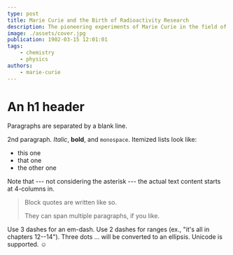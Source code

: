 ```yaml
---
type: post
title: Marie Curie and the Birth of Radioactivity Research
description: The pioneering experiments of Marie Curie in the field of radioactivity.
image: ./assets/cover.jpg
publication: 1902-03-15 12:01:01
tags: 
    - chemistry
    - physics
authors: 
    - marie-curie
---
```




# An h1 header

Paragraphs are separated by a blank line.

2nd paragraph. *Italic*, **bold**, and `monospace`. Itemized lists
look like:

  * this one
  * that one
  * the other one

Note that --- not considering the asterisk --- the actual text
content starts at 4-columns in.

> Block quotes are
> written like so.
>
> They can span multiple paragraphs,
> if you like.

Use 3 dashes for an em-dash. Use 2 dashes for ranges (ex., "it's all
in chapters 12--14"). Three dots ... will be converted to an ellipsis.
Unicode is supported. ☺
